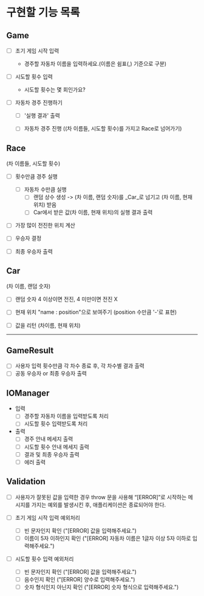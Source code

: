 # 구현할 기능 목록

## Game

- [ ] 초기 게임 시작 입력 
  - 경주할 자동차 이름을 입력하세요.(이름은 쉼표(,) 기준으로 구분)

- [ ] 시도할 횟수 입력 
  - 시도할 횟수는 몇 회인가요?

- [ ] 자동차 경주 진행하기
  - [ ] '실행 결과' 출력
  - [ ] 자동차 경주 진행 ((차 이름들, 시도할 횟수)를 가지고 Race로 넘어가기)


## Race 
(차 이름들, 시도할 횟수)

- [ ] 횟수만큼 경주 실행

  - [ ] 자동차 수만큼 실행
    - [ ] 랜덤 상수 생성 -> (차 이름, 랜덤 숫자)를 _Car_로 넘기고 (차 이름, 현재 위치) 받음 
    - [ ] Car에서 받은 값(차 이름, 현재 위치)의 실행 결과 출력

- [ ] 가장 많이 전진한 위치 계산
- [ ] 우승자 결정
- [ ] 최종 우승자 출력


## Car
(차 이름, 랜덤 숫자)
- [ ] 랜덤 숫자 4 이상이면 전진, 4 미만이면 전진 X

- [ ] 현재 위치 "name : position"으로 보여주기 (position 수만큼 '-'로 표현)

- [ ] 값을 리턴 (차이름, 현재 위치)


---
## GameResult

- [ ] 사용자 입력 횟수만큼 각 차수 종료 후, 각 차수별 결과 출력
- [ ] 공동 우승자 or 최종 우승자 출력

## IOManager

- 입력
  - [ ] 경주할 자동차 이름을 입력받도록 처리
  - [ ] 시도할 횟수 입력받도록 처리

- 출력
  - [ ] 경주 안내 메세지 출력
  - [ ] 시도할 횟수 안내 메세지 출력
  - [ ] 결과 및 최종 우승자 출력
  - [ ] 에러 출력

## Validation

- [ ] 사용자가 잘못된 값을 입력한 경우 throw 문을 사용해 “[ERROR]”로 시작하는 메시지를 가지는 예외를 발생시킨 후, 애플리케이션은 종료되어야 한다.

- [ ] 초기 게임 시작 입력 예외처리
  - [ ] 빈 문자인지 확인 ("[ERROR] 값을 입력해주세요.")
  - [ ] 이름이 5자 이하인지 확인 ("[ERROR] 자동차 이름은 1글자 이상 5자 이하로 입력해주세요.")

- [ ] 시도할 횟수 입력 예외처리
  - [ ] 빈 문자인지 확인 ("[ERROR] 값을 입력해주세요.")
  - [ ] 음수인지 확인 ("[ERROR] 양수로 입력해주세요.")
  - [ ] 숫자 형식인지 아닌지 확인 ("[ERROR] 숫자 형식으로 입력해주세요.")
